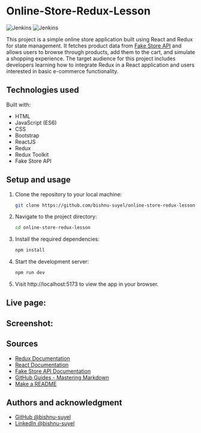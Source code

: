 # Online-Store-Redux-Lesson
![Jenkins](https://img.shields.io/badge/Jenkins-blue)
![Jenkins](https://img.shields.io/badge/build-passing-brightgreen)

This project is a simple online store application built using React and Redux for state management. It fetches product data from [Fake Store API](https://fakestoreapi.com/) and allows users to browse through products, add them to the cart, and simulate a shopping experience. The target audience for this project includes developers learning how to integrate Redux in a React application and users interested in basic e-commerce functionality.

## Technologies used

Built with:

- HTML
- JavaScript (ES6)
- CSS
- Bootstrap
- ReactJS
- Redux
- Redux Toolkit
- Fake Store API

## Setup and usage

1. Clone the repository to your local machine:

   ```bash
   git clone https://github.com/bishnu-suyel/online-store-redux-lesson.git
   ```
2. Navigate to the project directory:

   ```bash
   cd online-store-redux-lesson
   ```

3. Install the required dependencies:
   ```bash
   npm install
   ```

4. Start the development server:
   ```bash
   npm run dev
   ```

5. Visit http://localhost:5173 to view the app in your browser.

## Live page:

## Screenshot:

## Sources
- [Redux Documentation](https://redux.js.org/introduction/getting-started)
- [React Documentation](https://react.dev/learn)
- [Fake Store API Documentation](https://fakestoreapi.com/docs)
- [GitHub Guides - Mastering Markdown](https://docs.github.com/en/get-started/writing-on-github/getting-started-with-writing-and-formatting-on-github/basic-writing-and-formatting-syntax)
- [Make a README](https://www.makeareadme.com/)

## Authors and acknowledgment
- [GitHub @bishnu-suyel](https://github.com/bishnu-suyel)
- [LinkedIn @bishnu-suyel](https://www.linkedin.com/in/bishnu-suyel)
